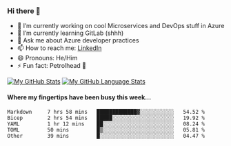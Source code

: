 ### Hi there 👋

- 🔭 I’m currently working on cool Microservices and DevOps stuff in Azure
- 🌱 I’m currently learning GitLab (shhh)
- 💬 Ask me about Azure developer practices
- 📫 How to reach me: [LinkedIn](https://www.linkedin.com/in/gordonbyers/)
- 😄 Pronouns: He/Him 
- ⚡ Fun fact: Petrolhead 🚙

[![My GitHub Stats](https://github-readme-stats.vercel.app/api/?username=gordonby&count_private=true&theme=tokyonight&showicons=true)]()
[![My GitHub Language Stats](https://github-readme-stats.vercel.app/api/top-langs/?username=gordonby&langs_count=5&theme=tokyonight)]()

#### Where my fingertips have been busy this week... 
<!--START_SECTION:waka-->

```text
Markdown     7 hrs 58 mins   █████████████▓░░░░░░░░░░░   54.52 %
Bicep        2 hrs 54 mins   █████░░░░░░░░░░░░░░░░░░░░   19.92 %
YAML         1 hr 12 mins    ██░░░░░░░░░░░░░░░░░░░░░░░   08.24 %
TOML         50 mins         █▒░░░░░░░░░░░░░░░░░░░░░░░   05.81 %
Other        39 mins         █░░░░░░░░░░░░░░░░░░░░░░░░   04.47 %
```

<!--END_SECTION:waka-->
